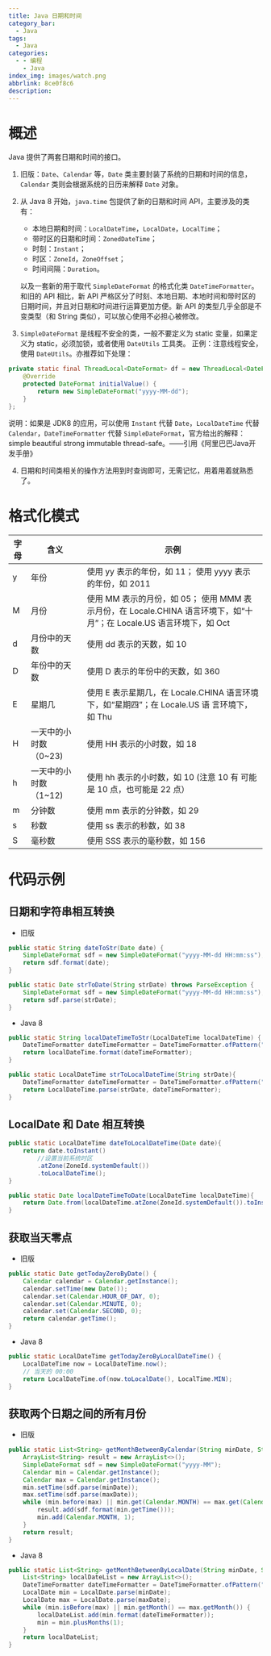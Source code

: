 ```yaml
---
title: Java 日期和时间
category_bar:
  - Java
tags:
  - Java
categories:
  - - 编程
    - Java
index_img: images/watch.png
abbrlink: 8ce0f8c6
description:
---
```

# 概述

Java 提供了两套日期和时间的接口。

1. 旧版：`Date`、`Calendar` 等，`Date` 类主要封装了系统的日期和时间的信息，`Calendar` 类则会根据系统的日历来解释 `Date` 对象。

2. 从 Java 8 开始，`java.time` 包提供了新的日期和时间 API，主要涉及的类有：

    - 本地日期和时间：`LocalDateTime`，`LocalDate`，`LocalTime`；
    - 带时区的日期和时间：`ZonedDateTime`；
    - 时刻：`Instant`；
    - 时区：`ZoneId`，`ZoneOffset`；
    - 时间间隔：`Duration`。
    
   以及一套新的用于取代 `SimpleDateFormat` 的格式化类 `DateTimeFormatter`。和旧的 API 相比，新 API 严格区分了时刻、本地日期、本地时间和带时区的日期时间，并且对日期和时间进行运算更加方便。新 API 的类型几乎全部是不变类型（和 String 类似），可以放心使用不必担心被修改。

3. `SimpleDateFormat` 是线程不安全的类，一般不要定义为 static 变量，如果定义为 static，必须加锁，或者使用 `DateUtils` 工具类。 正例：注意线程安全，使用 `DateUtils`。亦推荐如下处理：
```java
private static final ThreadLocal<DateFormat> df = new ThreadLocal<DateFormat>() {
    @Override
    protected DateFormat initialValue() {
    	return new SimpleDateFormat("yyyy-MM-dd");
    }
};
```
说明：如果是 JDK8 的应用，可以使用 `Instant` 代替 `Date`，`LocalDateTime` 代替 `Calendar`，`DateTimeFormatter` 代替  `SimpleDateFormat`，官方给出的解释：simple beautiful strong immutable thread-safe。——引用《阿里巴巴Java开发手册》

4. 日期和时间类相关的操作方法用到时查询即可，无需记忆，用着用着就熟悉了。

# 格式化模式


| 字母 | 含义                  | 示例                                                         |
| ---- | --------------------- | ------------------------------------------------------------ |
| y    | 年份                  | 使用 yy 表示的年份，如 11； 使用 yyyy 表示的年份，如 2011    |
| M    | 月份                  | 使用 MM 表示的月份，如 05； 使用 MMM 表示月份，在 Locale.CHINA 语言环境下，如“十月”；在 Locale.US 语言环境下，如 Oct |
| d    | 月份中的天数          | 使用 dd 表示的天数，如 10                                    |
| D    | 年份中的天数          | 使用 D 表示的年份中的天数，如 360                            |
| E    | 星期几                | 使用 E 表示星期几，在 Locale.CHINA 语言环境下，如“星期四”；在 Locale.US 语 言环境下，如 Thu |
| H    | 一天中的小时数（0~23) | 使用 HH 表示的小时数，如 18                                  |
| h    | 一天中的小时数（1~12) | 使用 hh 表示的小时数，如 10 (注意 10 有 可能是 10 点，也可能是 22 点） |
| m    | 分钟数                | 使用 mm 表示的分钟数，如 29                                  |
| s    | 秒数                  | 使用 ss 表示的秒数，如 38                                    |
| S    | 毫秒数                | 使用 SSS 表示的毫秒数，如 156                                |

# 代码示例

## 日期和字符串相互转换

- 旧版

```java
public static String dateToStr(Date date) {
    SimpleDateFormat sdf = new SimpleDateFormat("yyyy-MM-dd HH:mm:ss");
    return sdf.format(date);
}
```
```java
public static Date strToDate(String strDate) throws ParseException {
    SimpleDateFormat sdf = new SimpleDateFormat("yyyy-MM-dd HH:mm:ss");
    return sdf.parse(strDate);
}
```

- Java 8

```java
public static String localDateTimeToStr(LocalDateTime localDateTime) {
    DateTimeFormatter dateTimeFormatter = DateTimeFormatter.ofPattern("yyyy-MM-dd HH:mm:ss");
    return localDateTime.format(dateTimeFormatter);
}
```
```java
public static LocalDateTime strToLocalDateTime(String strDate){
    DateTimeFormatter dateTimeFormatter = DateTimeFormatter.ofPattern("yyyy-MM-dd HH:mm:ss");
    return LocalDateTime.parse(strDate, dateTimeFormatter);
}
```


## LocalDate 和 Date 相互转换

```java
public static LocalDateTime dateToLocalDateTime(Date date){
    return date.toInstant()
        //设置当前系统时区
        .atZone(ZoneId.systemDefault())
        .toLocalDateTime();
}

public static Date localDateTimeToDate(LocalDateTime localDateTime){
    return Date.from(localDateTime.atZone(ZoneId.systemDefault()).toInstant());
}
```

## 获取当天零点

- 旧版

```java
public static Date getTodayZeroByDate() {
    Calendar calendar = Calendar.getInstance();
    calendar.setTime(new Date());
    calendar.set(Calendar.HOUR_OF_DAY, 0);
    calendar.set(Calendar.MINUTE, 0);
    calendar.set(Calendar.SECOND, 0);
    return calendar.getTime();
}
```

- Java 8

```java
public static LocalDateTime getTodayZeroByLocalDateTime() {
    LocalDateTime now = LocalDateTime.now();
    // 当天的 00:00
    return LocalDateTime.of(now.toLocalDate(), LocalTime.MIN);
}
```

## 获取两个日期之间的所有月份

- 旧版

```java
public static List<String> getMonthBetweenByCalendar(String minDate, String maxDate) throws ParseException {
    ArrayList<String> result = new ArrayList<>();
    SimpleDateFormat sdf = new SimpleDateFormat("yyyy-MM");
    Calendar min = Calendar.getInstance();
    Calendar max = Calendar.getInstance();
    min.setTime(sdf.parse(minDate));
    max.setTime(sdf.parse(maxDate));
    while (min.before(max) || min.get(Calendar.MONTH) == max.get(Calendar.MONTH)) {
        result.add(sdf.format(min.getTime()));
        min.add(Calendar.MONTH, 1);
    }
    return result;
}
```

- Java 8

```java
public static List<String> getMonthBetweenByLocalDate(String minDate, String maxDate) {
    List<String> localDateList = new ArrayList<>();
    DateTimeFormatter dateTimeFormatter = DateTimeFormatter.ofPattern("yyyy-MM");
    LocalDate min = LocalDate.parse(minDate);
    LocalDate max = LocalDate.parse(maxDate);
    while (min.isBefore(max) || min.getMonth() == max.getMonth()) {
        localDateList.add(min.format(dateTimeFormatter));
        min = min.plusMonths(1);
    }
    return localDateList;
}
```

